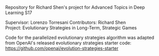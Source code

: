 Repository for Richard Shen's project for Advanced Topics in Deep Learning S17

Supervisor: Lorenzo Torresani 
Contributors: Richard Shen  
Project: Evolutionary Strategies in Long-Term, Strategic Games 

Code for the parallelized evolutionary strategies algorithm was adapted from OpenAI's released evolutionary strategies starter code: https://github.com/openai/evolution-strategies-starter

